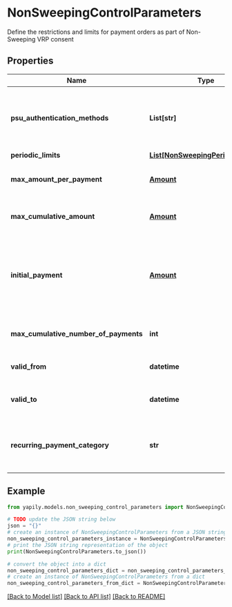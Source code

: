 # NonSweepingControlParameters

Define the restrictions and limits for payment orders as part of Non-Sweeping VRP consent

## Properties

Name | Type | Description | Notes
------------ | ------------- | ------------- | -------------
**psu_authentication_methods** | **List[str]** | __Mandatory__. Defines the authentication method(s) allowed in payment submission step. Allowed values are [SCA_REQUIRED, SCA_NOT_REQUIRED]. | 
**periodic_limits** | [**List[NonSweepingPeriodicLimits]**](NonSweepingPeriodicLimits.md) |  | [optional] 
**max_amount_per_payment** | [**Amount**](Amount.md) | __Mandatory__. Max amount that can be submitted per payment. | [optional] 
**max_cumulative_amount** | [**Amount**](Amount.md) | __Optional__. Max cumulative amount that can be submitted under this consent. | [optional] 
**initial_payment** | [**Amount**](Amount.md) | __Mandatory__. Initial payment to be charged under this consent. If enforced, this amount must match the first payment amount executed using this consent. | [optional] 
**max_cumulative_number_of_payments** | **int** | __Optional__. Max number of payments that can be submitted under this consent. | [optional] 
**valid_from** | **datetime** | __Optional__. Start date when the consent becomes valid. | [optional] 
**valid_to** | **datetime** | __Optional__. End date when the consent expires and becomes invalid. | [optional] 
**recurring_payment_category** | **str** | The use-case for the VRP consent supported by the bank. Allowed values: &lt;br&gt;&#x60;ONGOING&#x60; &lt;br&gt;&#x60;SUBSCRIPTION&#x60; | [optional] 

## Example

```python
from yapily.models.non_sweeping_control_parameters import NonSweepingControlParameters

# TODO update the JSON string below
json = "{}"
# create an instance of NonSweepingControlParameters from a JSON string
non_sweeping_control_parameters_instance = NonSweepingControlParameters.from_json(json)
# print the JSON string representation of the object
print(NonSweepingControlParameters.to_json())

# convert the object into a dict
non_sweeping_control_parameters_dict = non_sweeping_control_parameters_instance.to_dict()
# create an instance of NonSweepingControlParameters from a dict
non_sweeping_control_parameters_from_dict = NonSweepingControlParameters.from_dict(non_sweeping_control_parameters_dict)
```
[[Back to Model list]](../README.md#documentation-for-models) [[Back to API list]](../README.md#documentation-for-api-endpoints) [[Back to README]](../README.md)


